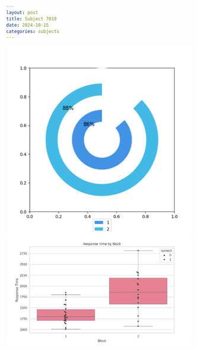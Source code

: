 ```yaml
---
layout: post
title: Subject 7019
date: 2024-10-15
categories: subjects
---
```


![](data/7019/run-12/7019__acc_test.png)
![](data/7019/run-12/7019_rt.png)
